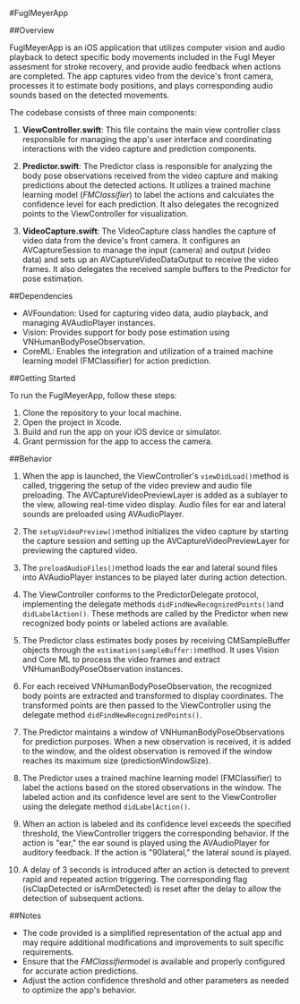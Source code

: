 #FuglMeyerApp

##Overview

FuglMeyerApp is an iOS application that utilizes computer vision and audio playback to detect specific body movements included in the Fugl Meyer assesment for stroke recovery, and provide audio feedback when actions are completed. The app captures video from the device's front camera, processes it to estimate body positions, and plays corresponding audio sounds based on the detected movements.

The codebase consists of three main components:

1. **ViewController.swift**: This file contains the main view controller class responsible for managing the app's user interface and coordinating interactions with the video capture and prediction components.

2. **Predictor.swift**: The Predictor class is responsible for analyzing the body pose observations received from the video capture and making predictions about the detected actions. It utilizes a trained machine learning model (*FMClassifier*) to label the actions and calculates the confidence level for each prediction. It also delegates the recognized points to the ViewController for visualization.

3. **VideoCapture.swift**: The VideoCapture class handles the capture of video data from the device's front camera. It configures an AVCaptureSession to manage the input (camera) and output (video data) and sets up an AVCaptureVideoDataOutput to receive the video frames. It also delegates the received sample buffers to the Predictor for pose estimation.

##Dependencies

- AVFoundation: Used for capturing video data, audio playback, and managing AVAudioPlayer instances.
- Vision: Provides support for body pose estimation using VNHumanBodyPoseObservation.
- CoreML: Enables the integration and utilization of a trained machine learning model (FMClassifier) for action prediction.

##Getting Started

To run the FuglMeyerApp, follow these steps:

1. Clone the repository to your local machine.
2. Open the project in Xcode.
3. Build and run the app on your iOS device or simulator.
4. Grant permission for the app to access the camera.

##Behavior

1. When the app is launched, the ViewController's `viewDidLoad()`method is called, triggering the setup of the video preview and audio file preloading. The AVCaptureVideoPreviewLayer is added as a sublayer to the view, allowing real-time video display. Audio files for ear and lateral sounds are preloaded using AVAudioPlayer.

2. The `setupVideoPreview()`method initializes the video capture by starting the capture session and setting up the AVCaptureVideoPreviewLayer for previewing the captured video.

3. The `preloadAudioFiles()`method loads the ear and lateral sound files into AVAudioPlayer instances to be played later during action detection.

4. The ViewController conforms to the PredictorDelegate protocol, implementing the delegate methods `didFindNewRecognizedPoints()`and `didLabelAction()`. These methods are called by the Predictor when new recognized body points or labeled actions are available.

5. The Predictor class estimates body poses by receiving CMSampleBuffer objects through the `estimation(sampleBuffer:)`method. It uses Vision and Core ML to process the video frames and extract VNHumanBodyPoseObservation instances.

6. For each received VNHumanBodyPoseObservation, the recognized body points are extracted and transformed to display coordinates. The transformed points are then passed to the ViewController using the delegate method `didFindNewRecognizedPoints()`.

7. The Predictor maintains a window of VNHumanBodyPoseObservations for prediction purposes. When a new observation is received, it is added to the window, and the oldest observation is removed if the window reaches its maximum size (predictionWindowSize).

8. The Predictor uses a trained machine learning model (FMClassifier) to label the actions based on the stored observations in the window. The labeled action and its confidence level are sent to the ViewController using the delegate method `didLabelAction()`.

9. When an action is labeled and its confidence level exceeds the specified threshold, the ViewController triggers the corresponding behavior. If the action is "ear," the ear sound is played using the AVAudioPlayer for auditory feedback. If the action is "90lateral," the lateral sound is played.

10. A delay of 3 seconds is introduced after an action is detected to prevent rapid and repeated action triggering. The corresponding flag (isClapDetected or isArmDetected) is reset after the delay to allow the detection of subsequent actions.


##Notes

- The code provided is a simplified representation of the actual app and may require additional modifications and improvements to suit specific requirements.
- Ensure that the *FMClassifier*model is available and properly configured for accurate action predictions.
- Adjust the action confidence threshold and other parameters as needed to optimize the app's behavior.


